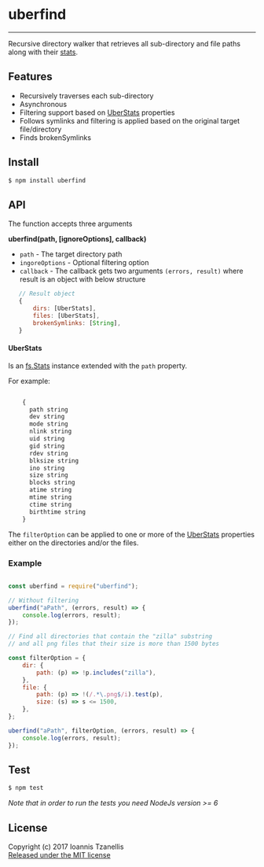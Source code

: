 # uberfind
-----------
Recursive directory walker that retrieves all sub-directory and file paths along with their [stats](https://nodejs.org/api/fs.html#fs_class_fs_stats).

## Features

* Recursively traverses each sub-directory
* Asynchronous
* Filtering support based on [UberStats](#UberStats) properties
* Follows symlinks and filtering is applied based on the original target file/directory
* Finds brokenSymlinks

## Install
```bash
$ npm install uberfind
```
## API
The function accepts three arguments

__uberfind(path, [ignoreOptions], callback)__

 * ```path``` - The target directory path
 * ```ingoreOptions``` - Optional filtering option
 * ```callback``` - The callback gets two arguments ```(errors, result)``` where result is an object with below structure


 ```javascript
    // Result object
    {
        dirs: [UberStats],
        files: [UberStats],
        brokenSymlinks: [String],
    }
```

#### UberStats<a name="UberStats"></a>

Is an [fs.Stats](https://nodejs.org/api/fs.html#fs_class_fs_stats) instance extended with the ```path``` property.

For example:
```javascript

    {
      path string
      dev string
      mode string
      nlink string
      uid string
      gid string
      rdev string
      blksize string
      ino string
      size string
      blocks string
      atime string
      mtime string
      ctime string
      birthtime string
    }
```

The ```filterOption``` can be applied to one or more of the [UberStats](#UberStats) properties either on the directories and/or the files.

### Example
```javascript

const uberfind = require("uberfind");

// Without filtering
uberfind("aPath", (errors, result) => {
    console.log(errors, result);
});

// Find all directories that contain the "zilla" substring
// and all png files that their size is more than 1500 bytes

const filterOption = {
    dir: {
        path: (p) => !p.includes("zilla"),
    },
    file: {
        path: (p) => !(/.*\.png$/i).test(p),
        size: (s) => s <= 1500,
    },
};

uberfind("aPath", filterOption, (errors, result) => {
    console.log(errors, result);
});

```


## Test
```bash
$ npm test
```

_Note that in order to run the tests you need NodeJs version >= 6_

## License
Copyright (c) 2017 Ioannis Tzanellis<br>
[Released under the MIT license](https://github.com/jahnestacado/uberfind/blob/master/LICENSE)
